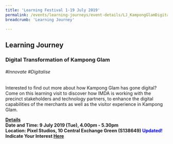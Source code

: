 ```yaml
---
title: 'Learning Festival 1-19 July 2019'
permalink: /events/learning-journeys/event-details/LJ_KampongGlamDigital
breadcrumb: 'Learning Journey'

---
```



## Learning Journey
### Digital Transformation of Kampong Glam

###### _#Innovate_ _#Digitalise_

Interested to find out more about how Kampong Glam has gone digital? Come on this learning visit to discover how IMDA is working with the precinct stakeholders and technology partners, to enhance the digital capabilities of the merchants as well as the visitor experience in Kampong Glam. 

<b><u>Details</u><br>
**Date and Time: 9 July 2019 (Tue), 4.00pm - 5.30pm** <br>
  **Location: Pixel Studios, 10 Central Exchange Green (S138649) <font color="blue">Updated!</font>** <br>
**Indicate Your Interest [Here](https://www.eventbrite.sg/e/digital-transformation-of-kampong-glam-tickets-63643858494)** 

